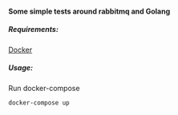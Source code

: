 #### Some simple tests around rabbitmq and Golang

##### Requirements:

[Docker](https://www.docker.com/)

##### Usage:

Run docker-compose
```bash
docker-compose up
```
